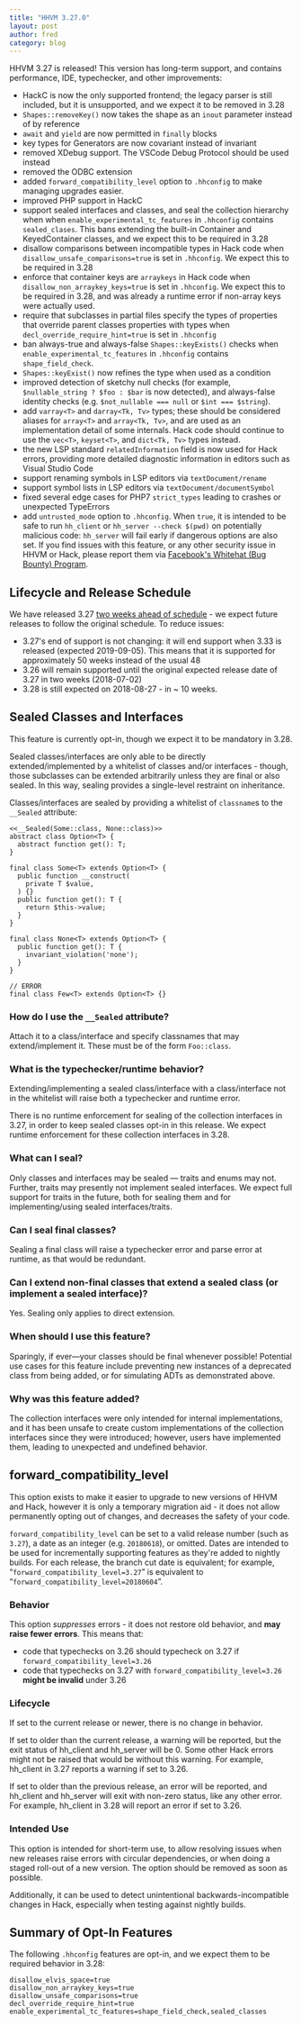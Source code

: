 ```yaml
---
title: "HHVM 3.27.0"
layout: post
author: fred
category: blog
---
```


HHVM 3.27 is released! This version has long-term support, and contains performance, IDE, typechecker, and other improvements:

* HackC is now the only supported frontend; the legacy parser is still included, but it is unsupported, and we expect it to be removed in 3.28
* `Shapes::removeKey()` now takes the shape as an `inout` parameter instead of by reference
* `await` and `yield` are now permitted in `finally` blocks
* key types for Generators are now covariant instead of invariant
* removed XDebug support. The VSCode Debug Protocol should be used instead
* removed the ODBC extension
* added `forward_compatibility_level` option to `.hhconfig` to make managing upgrades easier.
* improved PHP support in HackC
* support sealed interfaces and classes, and seal the collection hierarchy when when `enable_experimental_tc_features` in `.hhconfig` contains `sealed_clases`. This bans extending the built-in Container and KeyedContainer classes, and we expect this to be required in 3.28
* disallow comparisons between incompatible types in Hack code when `disallow_unsafe_comparisons=true` is set in `.hhconfig`. We expect this to be required in 3.28
* enforce that container keys are `arraykeys` in Hack code when `disallow_non_arraykey_keys=true` is set in `.hhconfig`. We expect this to be required in 3.28, and was already a runtime error if non-array keys were actually used.
* require that subclasses in partial files specify the types of properties that override parent classes properties with types when `decl_override_require_hint=true` is set in `.hhconfig`
* ban always-true and always-false `Shapes::keyExists()` checks when `enable_experimental_tc_features` in `.hhconfig` contains `shape_field_check`.
* `Shapes::keyExist()` now refines the type when used as a condition
* improved detection of sketchy null checks (for example, `$nullable_string ? $foo : $bar` is now detected), and always-false identity checks (e.g. `$not_nullable === null` or `$int === $string`).
* add `varray<T>` and `darray<Tk, Tv>` types; these should be considered aliases for `array<T>` and `array<Tk, Tv>`, and are used as an implementation detail of some internals. Hack code should continue to use the `vec<T>`, `keyset<T>`, and `dict<Tk, Tv>` types instead.
* the new LSP standard `relatedInformation` field is now used for Hack errors, providing more detailed diagnostic information in editors such as Visual Studio Code
* support renaming symbols in LSP editors via `textDocument/rename`
* support symbol lists in LSP editors via `textDocument/documentSymbol`
* fixed several edge cases for PHP7 `strict_types` leading to crashes or unexpected TypeErrors
* add `untrusted_mode` option to `.hhconfig`. When `true`, it is intended to be safe to run `hh_client` or `hh_server --check $(pwd)` on potentially malicious code: `hh_server` will fail early if dangerous options are also set. If you find issues with this feature, or any other security issue in HHVM or Hack, please report them via [Facebook's Whitehat (Bug Bounty) Program](https://www.facebook.com/whitehat).

## Lifecycle and Release Schedule

We have released 3.27 [two weeks ahead of schedule](https://docs.hhvm.com/hhvm/installation/release-schedule) - we expect future releases to follow the original schedule. To reduce issues:

* 3.27's end of support is not changing: it will end support when 3.33 is released (expected 2019-09-05). This means that it is supported for approximately 50 weeks instead of the usual 48
* 3.26 will remain supported until the original expected release date of 3.27 in two weeks (2018-07-02)
* 3.28 is still expected on 2018-08-27 - in ~ 10 weeks.

## Sealed Classes and Interfaces

This feature is currently opt-in, though we expect it to be mandatory in 3.28.

Sealed classes/interfaces are only able to be directly extended/implemented by a whitelist of classes and/or interfaces - though, those subclasses can be extended arbitrarily unless they are final or also sealed. In this way, sealing provides a single-level restraint on inheritance.

Classes/interfaces are sealed by providing a whitelist of `classname`s to the `__Sealed` attribute:

```
<<__Sealed(Some::class, None::class)>>
abstract class Option<T> {
  abstract function get(): T;
}

final class Some<T> extends Option<T> {
  public function __construct(
    private T $value,
  ) {}
  public function get(): T {
    return $this->value;
  }
}

final class None<T> extends Option<T> {
  public function get(): T {
    invariant_violation('none');
  }
}

// ERROR
final class Few<T> extends Option<T> {}
```

### How do I use the `__Sealed` attribute?

Attach it to a class/interface and specify classnames that may extend/implement it. These must be of the form `Foo::class`.

### What is the typechecker/runtime behavior?

Extending/implementing a sealed class/interface with a class/interface not in the whitelist will raise both a typechecker and runtime error.

There is no runtime enforcement for sealing of the collection interfaces in 3.27, in order to keep sealed classes opt-in in this release. We expect runtime enforcement for these collection interfaces in 3.28.

### What can I seal?

Only classes and interfaces may be sealed — traits and enums may not. Further, traits may presently not implement sealed interfaces. We expect full support for traits in the future, both for sealing them and for implementing/using sealed interfaces/traits.

### Can I seal final classes?

Sealing a final class will raise a typechecker error and parse error at runtime, as that would be redundant.

### Can I extend non-final classes that extend a sealed class (or implement a sealed interface)?

Yes. Sealing only applies to direct extension.

### When should I use this feature?

Sparingly, if ever—your classes should be final whenever possible! Potential use cases for this feature include preventing new instances of a deprecated class from being added, or for simulating ADTs as demonstrated above.

### Why was this feature added?

The collection interfaces were only intended for internal implementations, and it has been unsafe to create custom implementations of the collection interfaces since they were introduced; however, users have implemented them, leading to unexpected and undefined behavior.

## forward_compatibility_level

This option exists to make it easier to upgrade to new versions of HHVM and Hack, however it is only a temporary migration aid - it does not allow permanently opting out of changes, and decreases the safety of your code.

`forward_compatibility_level` can be set to a valid release number (such as `3.27`), a date as an integer (e.g. `20180618`), or omitted. Dates are intended to be used for incrementally supporting features as they're added to nightly builds. For each release, the branch cut date is equivalent; for example, “`forward_compatibility_level=3.27`” is equivalent to “`forward_compatibility_level=20180604`”.

### Behavior

This option *suppresses* errors - it does not restore old behavior, and **may raise fewer errors**. This means that:

* code that typechecks on 3.26 should typecheck on 3.27 if `forward_compatibility_level=3.26`
* code that typechecks on 3.27 with `forward_compatibility_level=3.26` **might be invalid** under 3.26

### Lifecycle

If set to the current release or newer, there is no change in behavior.

If set to older than the current release, a warning will be reported, but the exit status of hh_client and hh_server will be 0. Some other Hack errors might not be raised that would be without this warning. For example, hh_client in 3.27 reports a warning if set to 3.26.

If set to older than the previous release, an error will be reported, and hh_client and hh_server will exit with non-zero status, like any other error. For example, hh_client in 3.28 will report an error if set to 3.26.

### Intended Use

This option is intended for short-term use, to allow resolving issues when new releases raise errors with circular dependencies, or when doing a staged roll-out of a new version. The option should be removed as soon as possible.

Additionally, it can be used to detect unintentional backwards-incompatible changes in Hack, especially when testing against nightly builds.

## Summary of Opt-In Features

The following `.hhconfig` features are opt-in, and we expect them to be required behavior in 3.28:

```
disallow_elvis_space=true
disallow_non_arraykey_keys=true
disallow_unsafe_comparisons=true
decl_override_require_hint=true
enable_experimental_tc_features=shape_field_check,sealed_classes
```


